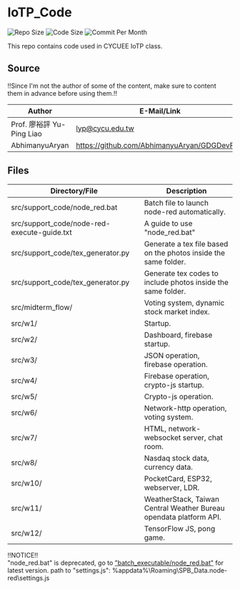# IoTP_Code

![Repo Size](https://img.shields.io/github/repo-size/belongtothenight/IoTP_Code) ![Code Size](https://img.shields.io/github/languages/code-size/belongtothenight/IoTP_Code) ![Commit Per Month](https://img.shields.io/github/commit-activity/m/belongtothenight/IoTP_Code)

This repo contains code used in CYCUEE IoTP class.<br>

## Source

!!Since I'm not the author of some of the content, make sure to content them in advance before using them.!!<br>

| Author                    | E-Mail/Link                                    | Files                                                            |
| ------------------------- | ---------------------------------------------- | ---------------------------------------------------------------- |
| Prof. 廖裕評 Yu-Ping Liao | lyp@cycu.edu.tw                                | All the pdf files with mandarin content + html files in src/w12/ |
| AbhimanyuAryan            | <https://github.com/AbhimanyuAryan/GDGDevFest> | src/w12/ex11_7_pong_game.js                                      |

## Files

| Directory/File                              | Description                                                        |
| ------------------------------------------- | ------------------------------------------------------------------ |
| src/support_code/node_red.bat               | Batch file to launch node-red automatically.                       |
| src/support_code/node-red-execute-guide.txt | A guide to use "node_red.bat"                                      |
| src/support_code/tex_generator.py           | Generate a tex file based on the photos inside the same folder.    |
| src/support_code/tex_generator.py           | Generate tex codes to include photos inside the same folder.       |
| src/midterm_flow/                           | Voting system, dynamic stock market index.                         |
| src/w1/                                     | Startup.                                                           |
| src/w2/                                     | Dashboard, firebase startup.                                       |
| src/w3/                                     | JSON operation, firebase operation.                                |
| src/w4/                                     | Firebase operation, crypto-js startup.                             |
| src/w5/                                     | Crypto-js operation.                                               |
| src/w6/                                     | Network-http operation, voting system.                             |
| src/w7/                                     | HTML, network-websocket server, chat room.                         |
| src/w8/                                     | Nasdaq stock data, currency data.                                  |
| src/w10/                                    | PocketCard, ESP32, webserver, LDR.                                 |
| src/w11/                                    | WeatherStack, Taiwan Central Weather Bureau opendata platform API. |
| src/w12/                                    | TensorFlow JS, pong game.                                          |

!!NOTICE!!<br>
"node_red.bat" is deprecated, go to ["batch_executable/node_red.bat"](https://github.com/belongtothenight/batch_executable/blob/main/src/node_red.bat) for latest version.
path to "settings.js": %appdata%\Roaming\SPB_Data\.node-red\settings.js

